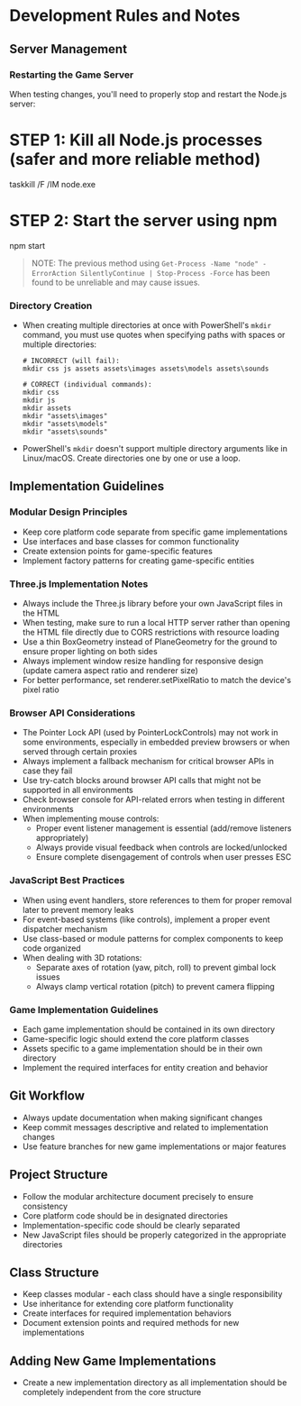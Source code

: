 # Development Rules and Notes

## Server Management

### Restarting the Game Server
When testing changes, you'll need to properly stop and restart the Node.js server:

# STEP 1: Kill all Node.js processes (safer and more reliable method)
taskkill /F /IM node.exe

# STEP 2: Start the server using npm
npm start

> NOTE: The previous method using `Get-Process -Name "node" -ErrorAction SilentlyContinue | Stop-Process -Force` 
> has been found to be unreliable and may cause issues.

### Directory Creation
- When creating multiple directories at once with PowerShell's `mkdir` command, you must use quotes when specifying paths with spaces or multiple directories:
  ```
  # INCORRECT (will fail):
  mkdir css js assets assets\images assets\models assets\sounds
  
  # CORRECT (individual commands):
  mkdir css
  mkdir js
  mkdir assets
  mkdir "assets\images"
  mkdir "assets\models"
  mkdir "assets\sounds"
  ```

- PowerShell's `mkdir` doesn't support multiple directory arguments like in Linux/macOS. Create directories one by one or use a loop.

## Implementation Guidelines

### Modular Design Principles
- Keep core platform code separate from specific game implementations
- Use interfaces and base classes for common functionality
- Create extension points for game-specific features
- Implement factory patterns for creating game-specific entities

### Three.js Implementation Notes

- Always include the Three.js library before your own JavaScript files in the HTML
- When testing, make sure to run a local HTTP server rather than opening the HTML file directly due to CORS restrictions with resource loading
- Use a thin BoxGeometry instead of PlaneGeometry for the ground to ensure proper lighting on both sides
- Always implement window resize handling for responsive design (update camera aspect ratio and renderer size)
- For better performance, set renderer.setPixelRatio to match the device's pixel ratio

### Browser API Considerations

- The Pointer Lock API (used by PointerLockControls) may not work in some environments, especially in embedded preview browsers or when served through certain proxies
- Always implement a fallback mechanism for critical browser APIs in case they fail
- Use try-catch blocks around browser API calls that might not be supported in all environments
- Check browser console for API-related errors when testing in different environments
- When implementing mouse controls:
  - Proper event listener management is essential (add/remove listeners appropriately)
  - Always provide visual feedback when controls are locked/unlocked
  - Ensure complete disengagement of controls when user presses ESC

### JavaScript Best Practices

- When using event handlers, store references to them for proper removal later to prevent memory leaks
- For event-based systems (like controls), implement a proper event dispatcher mechanism
- Use class-based or module patterns for complex components to keep code organized
- When dealing with 3D rotations:
  - Separate axes of rotation (yaw, pitch, roll) to prevent gimbal lock issues
  - Always clamp vertical rotation (pitch) to prevent camera flipping

### Game Implementation Guidelines
- Each game implementation should be contained in its own directory
- Game-specific logic should extend the core platform classes
- Assets specific to a game implementation should be in their own directory
- Implement the required interfaces for entity creation and behavior

## Git Workflow

- Always update documentation when making significant changes
- Keep commit messages descriptive and related to implementation changes
- Use feature branches for new game implementations or major features

## Project Structure

- Follow the modular architecture document precisely to ensure consistency
- Core platform code should be in designated directories
- Implementation-specific code should be clearly separated
- New JavaScript files should be properly categorized in the appropriate directories

## Class Structure
- Keep classes modular - each class should have a single responsibility
- Use inheritance for extending core platform functionality
- Create interfaces for required implementation behaviors
- Document extension points and required methods for new implementations

## Adding New Game Implementations
- Create a new implementation directory as all implementation should be completely independent from the core structure

